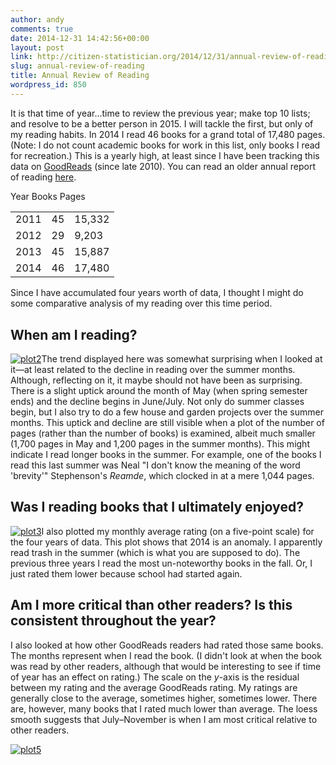 ```yaml
---
author: andy
comments: true
date: 2014-12-31 14:42:56+00:00
layout: post
link: http://citizen-statistician.org/2014/12/31/annual-review-of-reading/
slug: annual-review-of-reading
title: Annual Review of Reading
wordpress_id: 850
---
```


It is that time of year...time to review the previous year; make top 10 lists; and resolve to be a better person in 2015. I will tackle the first, but only of my reading habits. In 2014 I read 46 books for a grand total of 17,480 pages. (Note: I do not count academic books for work in this list, only books I read for recreation.) This is a yearly high, at least since I have been tracking this data on [GoodReads](http://www.goodreads.com) (since late 2010). You can read an older annual report of reading [here](http://citizen-statistician.org/2013/01/05/my-year-of-reading-in-review/).
<table style="undefined;table-layout: fixed; width: 184px;" > 
<tbody >
<tr >
Year
Books
Pages
</tr>
<tr >

<td >2011
</td>

<td >45
</td>

<td >15,332
</td>
</tr>
<tr >

<td >2012
</td>

<td >29
</td>

<td >9,203
</td>
</tr>
<tr >

<td >2013
</td>

<td >45
</td>

<td >15,887
</td>
</tr>
<tr >

<td >2014
</td>

<td >46
</td>

<td >17,480
</td>
</tr>
</tbody>
</table>
Since I have accumulated four years worth of data, I thought I might do some comparative analysis of my reading over this time period.


## When am I reading?


[![plot2](http://citizen-statistician.org/wp-content/uploads/2014/12/plot2.png)](http://citizen-statistician.org/wp-content/uploads/2014/12/plot2.png)The trend displayed here was somewhat surprising when I looked at it—at least related to the decline in reading over the summer months. Although, reflecting on it, it maybe should not have been as surprising. There is a slight uptick around the month of May (when spring semester ends) and the decline begins in June/July. Not only do summer classes begin, but I also try to do a few house and garden projects over the summer months. This uptick and decline are still visible when a plot of the number of pages (rather than the number of books) is examined, albeit much smaller (1,700 pages in May and 1,200 pages in the summer months). This might indicate I read longer books in the summer. For example, one of the books I read this last summer was Neal "I don't know the meaning of the word 'brevity'" Stephenson's _Reamde_, which clocked in at a mere 1,044 pages.


## Was I reading books that I ultimately enjoyed?


[![plot3](http://citizen-statistician.org/wp-content/uploads/2014/12/plot3.png)](http://citizen-statistician.org/wp-content/uploads/2014/12/plot3.png)I also plotted my monthly average rating (on a five-point scale) for the four years of data. This plot shows that 2014 is an anomaly. I apparently read trash in the summer (which is what you are supposed to do). The previous three years I read the most un-noteworthy books in the fall. Or, I just rated them lower because school had started again.


## Am I more critical than other readers? Is this consistent throughout the year?


I also looked at how other GoodReads readers had rated those same books. The months represent when I read the book. (I didn't look at when the book was read by other readers, although that would be interesting to see if time of year has an effect on rating.) The scale on the _y_-axis is the residual between my rating and the average GoodReads rating. My ratings are generally close to the average, sometimes higher, sometimes lower. There are, however, many books that I rated much lower than average. The loess smooth suggests that July–November is when I am most critical relative to other readers.

[![plot5](http://citizen-statistician.org/wp-content/uploads/2014/12/plot5.png)](http://citizen-statistician.org/wp-content/uploads/2014/12/plot5.png)
